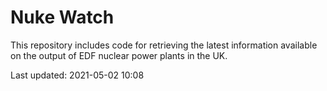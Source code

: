 # Nuke Watch

This repository includes code for retrieving the latest information available on the output of EDF nuclear power plants in the UK.

Last updated: 2021-05-02 10:08